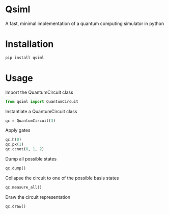 # Qsiml

A fast, minimal implementation of a quantum computing simulator in python


# Installation

```bash
pip install qsiml
```

# Usage

Import the QuantumCircuit class
```python
from qsiml import QuantumCircuit
```
Instantiate a QuantumCircuit class
```python
qc = QuantumCircuit(3)
```
Apply gates
```python
qc.h(0)
qc.px(1)
qc.ccnot(0, 1, 2)
```
Dump all possible states
```python
qc.dump()
```
Collapse the circuit to one of the possible basis states
```python
qc.measure_all()
```
Draw the circuit representation
```python
qc.draw()
```


